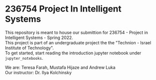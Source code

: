 # 236754 Project In Intelligent Systems

This repository is meant to house our submittion for 236754 - Project in Intelligent Systems - Spring 2022.<br>
This project is part of an undergraduate project the the "Technion - Israel Institute of Technology".<br>
To get started, start reading the introduction jupyter notebook under `jupyter_notebooks`.<br>


We are: Teresa Farah, Mustafa Hijaze and Andrew Luka<br>
Our instructor: Dr. Ilya Kolchinsky<br>
